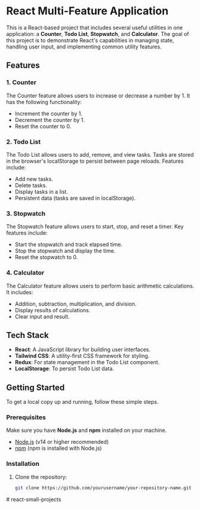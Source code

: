 # React Multi-Feature Application

This is a React-based project that includes several useful utilities in one application: a **Counter**, **Todo List**, **Stopwatch**, and **Calculator**. The goal of this project is to demonstrate React's capabilities in managing state, handling user input, and implementing common utility features.

## Features

### 1. **Counter**
The Counter feature allows users to increase or decrease a number by 1. It has the following functionality:
- Increment the counter by 1.
- Decrement the counter by 1.
- Reset the counter to 0.

### 2. **Todo List**
The Todo List allows users to add, remove, and view tasks. Tasks are stored in the browser's localStorage to persist between page reloads. Features include:
- Add new tasks.
- Delete tasks.
- Display tasks in a list.
- Persistent data (tasks are saved in localStorage).

### 3. **Stopwatch**
The Stopwatch feature allows users to start, stop, and reset a timer. Key features include:
- Start the stopwatch and track elapsed time.
- Stop the stopwatch and display the time.
- Reset the stopwatch to 0.

### 4. **Calculator**
The Calculator feature allows users to perform basic arithmetic calculations. It includes:
- Addition, subtraction, multiplication, and division.
- Display results of calculations.
- Clear input and result.

## Tech Stack
- **React**: A JavaScript library for building user interfaces.
- **Tailwind CSS**: A utility-first CSS framework for styling.
- **Redux**: For state management in the Todo List component.
- **LocalStorage**: To persist Todo List data.

## Getting Started

To get a local copy up and running, follow these simple steps.

### Prerequisites
Make sure you have **Node.js** and **npm** installed on your machine.

- [Node.js](https://nodejs.org/) (v14 or higher recommended)
- [npm](https://www.npmjs.com/) (npm is installed with Node.js)

### Installation
1. Clone the repository:
   ```bash
   git clone https://github.com/yourusername/your-repository-name.git
#   r e a c t - s m a l l - p r o j e c t s  
 